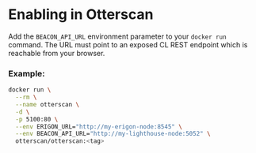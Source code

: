 # Enabling in Otterscan

Add the `BEACON_API_URL` environment parameter to your `docker run` command. The URL must point to an exposed CL REST endpoint which is reachable from your browser.

### Example:

```sh
docker run \
  --rm \
  --name otterscan \
  -d \
  -p 5100:80 \
  --env ERIGON_URL="http://my-erigon-node:8545" \
  --env BEACON_API_URL="http://my-lighthouse-node:5052" \
  otterscan/otterscan:<tag>
```
